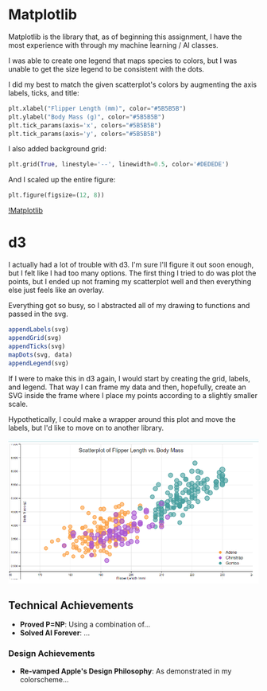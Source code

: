 # Matplotlib
Matplotlib is the library that, as of beginning this assignment, I have the most experience with through my machine learning / AI classes.

I was able to create one legend that maps species to colors, but I was unable to get the size legend to be consistent with the dots.

I did my best to match the given scatterplot's colors by augmenting the axis labels, ticks, and title:
```python
plt.xlabel("Flipper Length (mm)", color="#5B5B5B")
plt.ylabel("Body Mass (g)", color="#5B5B5B")
plt.tick_params(axis='x', colors="#5B5B5B")
plt.tick_params(axis='y', colors="#5B5B5B")
```

I also added background grid:
```python
plt.grid(True, linestyle='--', linewidth=0.5, color='#DEDEDE')
```

And I scaled up the entire figure:
```python
plt.figure(figsize=(12, 8))
```

[!Matplotlib](./img/matplotlib.png)

# d3
I actually had a lot of trouble with d3. I'm sure I'll figure it out soon enough, but I felt like I had too many options. The first thing I tried to do was plot the points, but I ended up not framing my scatterplot well and then everything else just feels like an overlay.

Everything got so busy, so I abstracted all of my drawing to functions and passed in the svg.

```javascript
appendLabels(svg)
appendGrid(svg)
appendTicks(svg)
mapDots(svg, data)
appendLegend(svg)
```

If I were to make this in d3 again, I would start by creating the grid, labels, and legend. That way I can frame my data and then, hopefully, create an SVG inside the frame where I place my points according to a slightly smaller scale.

Hypothetically, I could make a wrapper around this plot and move the labels, but I'd like to move on to another library.

![d3](./img/d3.png)

## Technical Achievements
- **Proved P=NP**: Using a combination of...
- **Solved AI Forever**: ...

### Design Achievements
- **Re-vamped Apple's Design Philosophy**: As demonstrated in my colorscheme...
